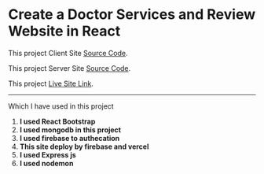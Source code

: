 # Create a Doctor Services and Review Website in React

This project Client Site [Source Code](https://github.com/Porgramming-Hero-web-course/b6a11-service-review-client-side-joyshilnil).

This project Server Site [Source Code](https://github.com/Porgramming-Hero-web-course/b6a11-service-review-server-side-joyshilnil).

This project [Live Site Link](https://doctor-1c655.web.app/).

***
Which I have used in this project

1. **I used React Bootstrap**
2. **I used mongodb in this project**
3. **I used firebase to authecation**
4. **This site deploy by firebase and vercel**
5. **I used Express js**
6. **I used nodemon**